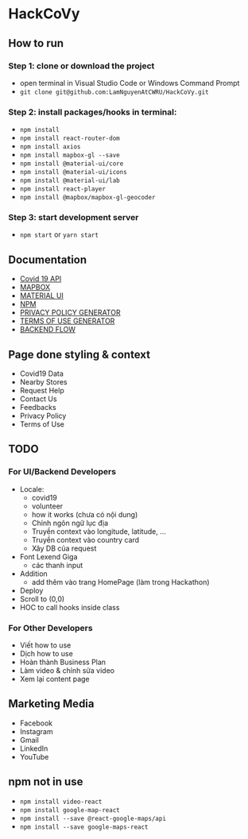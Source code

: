 # HackCoVy
## How to run 
### Step 1: clone or download the project
* open terminal in Visual Studio Code or Windows Command Prompt
* ```git clone git@github.com:LamNguyenAtCWRU/HackCoVy.git```
### Step 2: install packages/hooks in terminal: 
* ```npm install```
* ```npm install react-router-dom```
* ```npm install axios```
* ```npm install mapbox-gl --save```
* ```npm install @material-ui/core``` 
* ```npm install @material-ui/icons```
* ```npm install @material-ui/lab```
* ```npm install react-player```
* ```npm install @mapbox/mapbox-gl-geocoder```
### Step 3: start development server
* ```npm start``` or ```yarn start```

## Documentation
* [Covid 19 API](https://corona.lmao.ninja/v2/countries)
* [MAPBOX](https://www.mapbox.com/)
* [MATERIAL UI](https://material-ui.com/)
* [NPM](https://www.npmjs.com/)
* [PRIVACY POLICY GENERATOR](https://www.privacypolicygenerator.info/)
* [TERMS OF USE GENERATOR](https://www.termsofusegenerator.net/)
* [BACKEND FLOW](https://www.lucidchart.com/invitations/accept/266989db-b767-4300-afff-91cdef6bbff7)

## Page done styling & context
* Covid19 Data
* Nearby Stores
* Request Help
* Contact Us
* Feedbacks
* Privacy Policy
* Terms of Use

## TODO
### For UI/Backend Developers
* Locale: 
  - covid19 
  - volunteer
  - how it works (chưa có nội dung)
  - Chỉnh ngôn ngữ lục địa
  - Truyền context vào longitude,  latitude, ...
  - Truyền context vào country card
  - Xây DB của request
* Font Lexend Giga
  - các thanh input
* Addition
  - add thêm vào trang HomePage (làm trong Hackathon)
* Deploy
* Scroll to (0,0)
* HOC to call hooks inside class 

### For Other Developers
* Viết how to use
* Dịch how to use
* Hoàn thành Business Plan
* Làm video & chỉnh sửa video
* Xem lại content page

## Marketing Media
* Facebook
* Instagram
* Gmail
* LinkedIn
* YouTube

## npm not in use
* ```npm install video-react```
* ```npm install google-map-react``` 
* ```npm install --save @react-google-maps/api``` 
* ```npm install --save google-maps-react``` 


